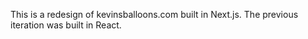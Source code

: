 This is a redesign of kevinsballoons.com built in Next.js. The previous iteration was built in React.